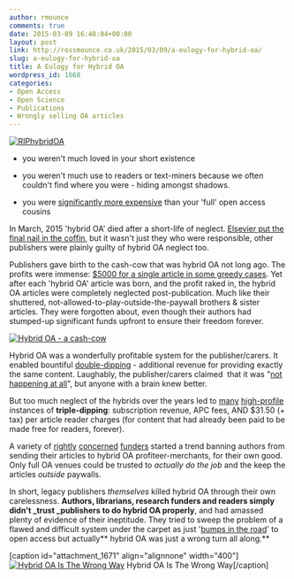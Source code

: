 ```yaml
---
author: rmounce
comments: true
date: 2015-03-09 16:48:04+00:00
layout: post
link: http://rossmounce.co.uk/2015/03/09/a-eulogy-for-hybrid-oa/
slug: a-eulogy-for-hybrid-oa
title: A Eulogy for Hybrid OA
wordpress_id: 1668
categories:
- Open Access
- Open Science
- Publications
- Wrongly selling OA articles
---
```


[![RIPhybridOA](http://rossmounce.co.uk/wp-content/uploads/2015/03/RIPhybridOA.png)](http://rossmounce.co.uk/wp-content/uploads/2015/03/RIPhybridOA.png)




	
  * you weren't much loved in your short existence

	
  * you weren't much use to readers or text-miners because we often couldn't find where you were - hiding amongst shadows.

	
  * you were [significantly more expensive](http://blog.wellcome.ac.uk/2015/03/03/the-reckoning-an-analysis-of-wellcome-trust-open-access-spend-2013-14/) than your 'full' open access cousins




In March, 2015 'hybrid OA' died after a short-life of neglect. [Elsevier put the final nail in the coffin](https://thewinnower.com/papers/elsevier-illegally-sold-me-a-creative-commons-non-commercial-licensed-article), but it wasn't just they who were responsible, other publishers were plainly guilty of hybrid OA neglect too.

Publishers gave birth to the cash-cow that was hybrid OA not long ago. The profits were immense: [$5000 for a single article in some greedy cases](http://www.elsevier.com/about/open-access/open-access-options). Yet after each 'hybrid OA' article was born, and the profit raked in, the hybrid OA articles were completely neglected post-publication. Much like their shuttered, not-allowed-to-play-outside-the-paywall brothers & sister articles. They were forgotten about, even though their authors had stumped-up significant funds upfront to ensure their freedom forever.

[![Hybrid OA - a cash-cow](http://rossmounce.co.uk/wp-content/uploads/2015/03/2015-03-09-164400_1299x855_scrot.png)](http://rossmounce.co.uk/wp-content/uploads/2015/03/2015-03-09-164400_1299x855_scrot.png)

Hybrid OA was a wonderfully profitable system for the publisher/carers. It enabled bountiful [double-dipping](http://www.rluk.ac.uk/about-us/blog/the-costs-of-double-dipping/) - additional revenue for providing exactly the same content. Laughably, the publisher/carers claimed  that it was "[not happening at all](https://adamesmith.files.wordpress.com/2014/11/nov-2014-the-empire-strikes-back-alicia-wise-elsevier-profile.pdf)", but anyone with a brain knew better.

But too much neglect of the hybrids over the years led to [many](http://www.timeshighereducation.co.uk/news/elsevier-bumps-on-road-to-open-access/2012238.article) [high-profile](https://thewinnower.com/papers/elsevier-illegally-sold-me-a-creative-commons-non-commercial-licensed-article) instances of **triple-dipping**: subscription revenue, APC fees, AND $31.50 (+ tax) per article reader charges (for content that had already been paid to be made free for readers, forever).

A variety of [rightly](https://www.fwf.ac.at/en/research-funding/open-access-policy/) [concerned](http://blog.wellcome.ac.uk/2015/03/03/the-reckoning-an-analysis-of-wellcome-trust-open-access-spend-2013-14/) [funders](https://osc.hul.harvard.edu/hope) started a trend banning authors from sending their articles to hybrid OA profiteer-merchants, for their own good. Only full OA venues could be trusted to _actually do the job_ and the keep the articles _outside_ paywalls.

In short, legacy publishers _themselves_ killed hybrid OA through their own carelessness. **Authors, librarians, research funders and readers simply didn't _trust _publishers to do hybrid OA properly**, and had amassed plenty of evidence of their ineptitude. They tried to sweep the problem of a flawed and difficult system under the carpet as just '[bumps in the road](http://www.timeshighereducation.co.uk/news/elsevier-bumps-on-road-to-open-access/2012238.article)' to open access but actually** hybrid OA was just a wrong turn all along.**

[caption id="attachment_1671" align="alignnone" width="400"][![Hybrid OA Is The Wrong Way](http://rossmounce.co.uk/wp-content/uploads/2015/03/wrong-way-sign-on-road1.jpg)](http://rossmounce.co.uk/wp-content/uploads/2015/03/wrong-way-sign-on-road1.jpg) Hybrid OA Is The Wrong Way[/caption]

